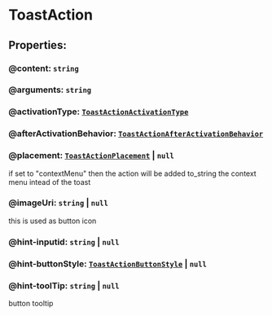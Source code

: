 # **ToastAction**

## **Properties**:

### @content: `string`

### @arguments: `string`

### @activationType: [`ToastActionActivationType`](./ToastActionActivationType)

### @afterActivationBehavior: [`ToastActionAfterActivationBehavior`](./ToastActionAfterActivationBehavior)

### @placement: [`ToastActionPlacement`](./ToastActionPlacement) | `null`

if set to "contextMenu" then the action will be added to_string the context menu
intead of the toast

### @imageUri: `string` | `null`

this is used as button icon

### @hint-inputid: `string` | `null`

### @hint-buttonStyle: [`ToastActionButtonStyle`](./ToastActionButtonStyle) | `null`

### @hint-toolTip: `string` | `null`

button tooltip

